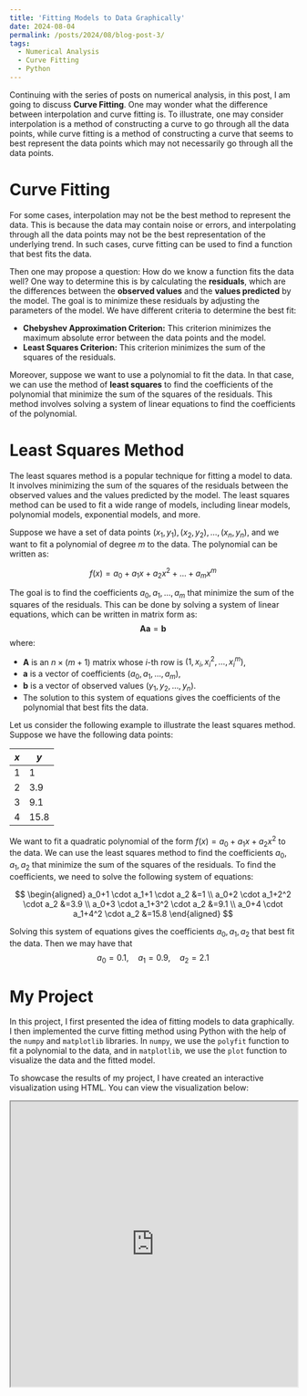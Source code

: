 ```yaml
---
title: 'Fitting Models to Data Graphically'
date: 2024-08-04
permalink: /posts/2024/08/blog-post-3/
tags:
  - Numerical Analysis
  - Curve Fitting
  - Python
---
```


Continuing with the series of posts on numerical analysis, in this post, I am going to discuss **Curve Fitting**. One may wonder what the difference between interpolation and curve fitting is. To illustrate, one may consider interpolation is a method of constructing a curve to go through all the data points, while curve fitting is a method of constructing a curve that seems to best represent the data points which may not necessarily go through all the data points. 

**Curve Fitting**
======
For some cases, interpolation may not be the best method to represent the data. This is because the data may contain noise or errors, and interpolating through all the data points may not be the best representation of the underlying trend. In such cases, curve fitting can be used to find a function that best fits the data.

Then one may propose a question: How do we know a function fits the data well? One way to determine this is by calculating the **residuals**, which are the differences between the **observed values** and the **values predicted** by the model. The goal is to minimize these residuals by adjusting the parameters of the model. We have different criteria to determine the best fit:
- **Chebyshev Approximation Criterion:** This criterion minimizes the maximum absolute error between the data points and the model.
- **Least Squares Criterion:** This criterion minimizes the sum of the squares of the residuals.

Moreover, suppose we want to use a polynomial to fit the data. In that case, we can use the method of **least squares** to find the coefficients of the polynomial that minimize the sum of the squares of the residuals. This method involves solving a system of linear equations to find the coefficients of the polynomial.

**Least Squares Method**
======
The least squares method is a popular technique for fitting a model to data. It involves minimizing the sum of the squares of the residuals between the observed values and the values predicted by the model. The least squares method can be used to fit a wide range of models, including linear models, polynomial models, exponential models, and more.

Suppose we have a set of data points $(x_1, y_1), (x_2, y_2), \ldots, (x_n, y_n)$, and we want to fit a polynomial of degree $m$ to the data. The polynomial can be written as:

$$
f(x)=a_0+a_1 x+a_2 x^2+\ldots+a_m x^m
$$

The goal is to find the coefficients $a_0, a_1, \ldots, a_m$ that minimize the sum of the squares of the residuals. This can be done by solving a system of linear equations, which can be written in matrix form as:
$$
\mathbf{A} \mathbf{a}=\mathbf{b}
$$
where:
- $\mathbf{A}$ is an $n \times (m+1)$ matrix whose $i$-th row is $(1, x_i, x_i^2, \ldots, x_i^m)$,
- $\mathbf{a}$ is a vector of coefficients $(a_0, a_1, \ldots, a_m)$,
- $\mathbf{b}$ is a vector of observed values $(y_1, y_2, \ldots, y_n)$.
- The solution to this system of equations gives the coefficients of the polynomial that best fits the data.

Let us consider the following example to illustrate the least squares method. Suppose we have the following data points:

| $x$ | $y$ |
|-----|-----|
| 1 | 1 |
| 2 | 3.9 |
| 3 | 9.1 |
| 4 | 15.8 |

We want to fit a quadratic polynomial of the form $f(x)=a_0+a_1 x+a_2 x^2$ to the data. We can use the least squares method to find the coefficients $a_0, a_1, a_2$ that minimize the sum of the squares of the residuals. To find the coefficients, we need to solve the following system of equations:

$$
\begin{aligned}
a_0+1 \cdot a_1+1 \cdot a_2 &=1 \\
a_0+2 \cdot a_1+2^2 \cdot a_2 &=3.9 \\
a_0+3 \cdot a_1+3^2 \cdot a_2 &=9.1 \\
a_0+4 \cdot a_1+4^2 \cdot a_2 &=15.8
\end{aligned}
$$

Solving this system of equations gives the coefficients $a_0, a_1, a_2$ that best fit the data. Then we may have that
$$
a_0=0.1, \quad a_1=0.9, \quad a_2=2.1
$$

**My Project**
======
In this project, I first presented the idea of fitting models to data graphically. I then implemented the curve fitting method using Python with the help of the `numpy` and `matplotlib` libraries. In `numpy`, we use the `polyfit` function to fit a polynomial to the data, and in `matplotlib`, we use the `plot` function to visualize the data and the fitted model.

To showcase the results of my project, I have created an interactive visualization using HTML. You can view the visualization below:

<iframe src="https://skckenneth.github.io/ScienceProject/Model%20Fitting/FittingModelstoDataGraphically.html" width="100%" height="500px"></iframe>




